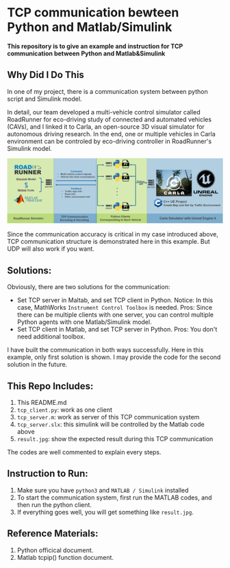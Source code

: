 [image1]: ./roadrunner_carla.png

# TCP communication bewteen Python and Matlab/Simulink
**This repository is to give an example and instruction for TCP communication between Python and Matlab&Simulink**

## Why Did I Do This

In one of my project, there is a communication system between python script and Simulink model. 

In detail, our team developed a multi-vehicle control simulator called RoadRunner for eco-driving study of connected and automated vehicles (CAVs), and I linked it to Carla, an open-source 3D visual simulator for autonomous driving research. In the end, one or multiple vehicles in Carla environment can be controled by eco-driving controller in RoadRunner's Simulink model.


![RoadRunner_and_Carla][image1]

Since the communication accuracy is critical in my case introduced above, TCP communication structure is demonstrated here in this example. But UDP will also work if you want.


## Solutions:

Obviously, there are two solutions for the communication:
  * Set TCP server in Maltab, and set TCP client in Python.
    Notice: In this case, MathWorks `Instrument Control Toolbox` is needed.
    Pros: Since there can be multiple clients with one server, you can control multiple Python agents with one Matlab/Simulink model.
  * Set TCP client in Matlab, and set TCP server in Python.
    Pros: You don't need additional toolbox.
    
I have built the communication in both ways successfully. Here in this example, only first solution is shown. I may provide the code for the second solution in the future.


## This Repo Includes:

1. This README.md
2. `tcp_client.py`:  work as one client
3. `tcp_server.m`:   work as server of this TCP communication system
4. `tcp_server.slx`: this simulink will be controlled by the Matlab code above
5. `result.jpg`:     show the expected result during this TCP communication

The codes are well commented to explain every steps. 

## Instruction to Run:

1. Make sure you have `python3` and `MATLAB / Simulink` installed 
2. To start the communication system, first run the MATLAB codes, and then run the python client.
3. If everything goes well, you will get something like `result.jpg`.

## Reference Materials:

1. Python officical document.
2. Matlab tcpip() function document.

